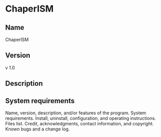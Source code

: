 # ChaperISM

## Name
ChaperISM

## Version
v 1.0

## Description

## System requirements



Name, version, description, and/or features of the program.
System requirements.
Install, uninstall, configuration, and operating instructions.
Files list.
Credit, acknowledgments, contact information, and copyright.
Known bugs and a change log.
